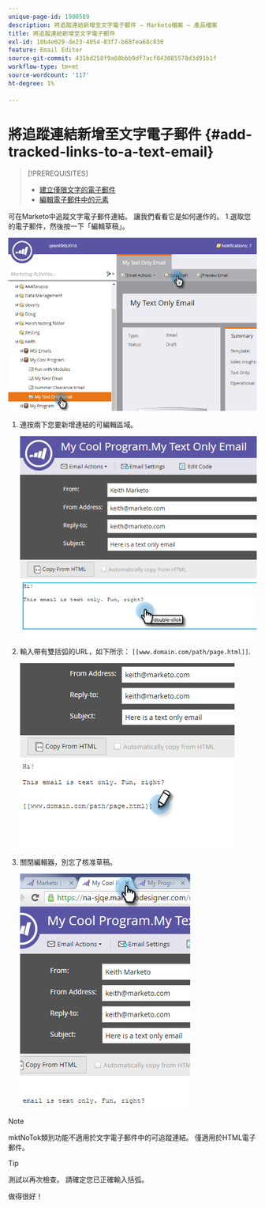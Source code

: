 ```yaml
---
unique-page-id: 1900589
description: 將追蹤連結新增至文字電子郵件 — Marketo檔案 — 產品檔案
title: 將追蹤連結新增至文字電子郵件
exl-id: 10b4e029-de23-4054-83f7-b68fea68c838
feature: Email Editor
source-git-commit: 431bd258f9a68bbb9df7acf043085578d3d91b1f
workflow-type: tm+mt
source-wordcount: '117'
ht-degree: 1%

---
```


# 將追蹤連結新增至文字電子郵件 {#add-tracked-links-to-a-text-email}

>[!PREREQUISITES]
>
>* [建立僅限文字的電子郵件](/help/marketo/product-docs/email-marketing/general/creating-an-email/create-a-text-only-email.md)
>* [編輯電子郵件中的元素](/help/marketo/product-docs/email-marketing/general/email-editor-2/edit-elements-in-an-email.md)

可在Marketo中追蹤文字電子郵件連結。 讓我們看看它是如何運作的。 1.選取您的電子郵件，然後按一下「編輯草稿」。

![](assets/one-9.png)

1. 連按兩下您要新增連結的可編輯區域。

   ![](assets/two-8.png)

1. 輸入帶有雙括弧的URL，如下所示： `[[www.domain.com/path/page.html]]`.

   ![](assets/three-8.png)

1. 關閉編輯器，別忘了核准草稿。

   ![](assets/four-6.png)

>[!NOTE]
>
>mktNoTok類別功能不適用於文字電子郵件中的可追蹤連結。 僅適用於HTML電子郵件。

>[!TIP]
>
>測試以再次檢查。 請確定您已正確輸入括弧。

做得很好！
